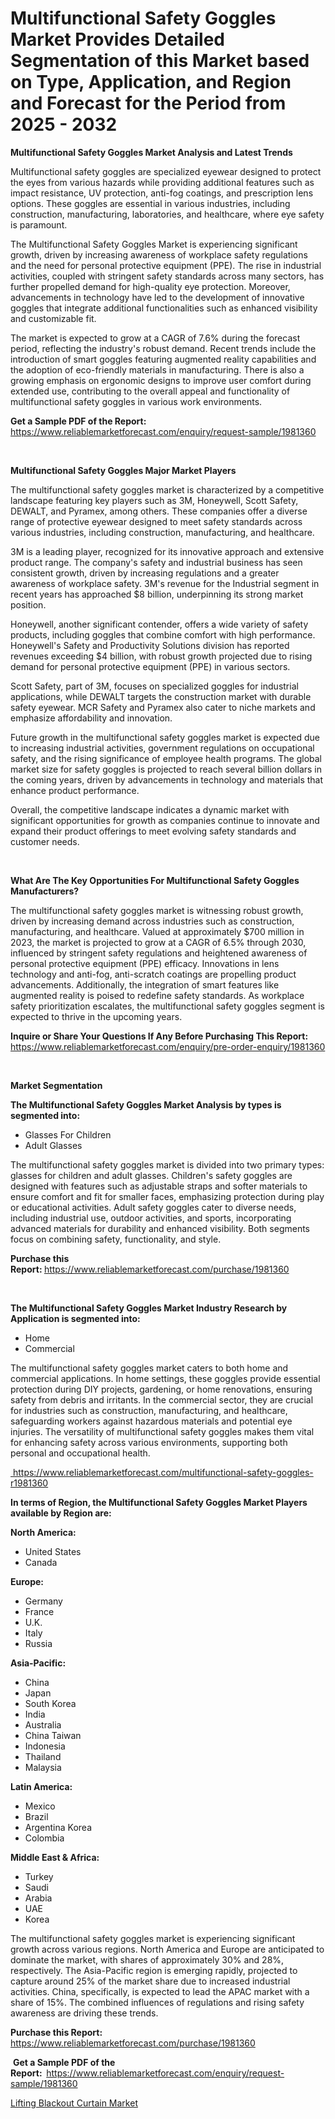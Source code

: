 <p><h1>Multifunctional Safety Goggles Market Provides Detailed Segmentation of this Market based on Type, Application, and Region and Forecast for the Period from 2025 - 2032</h1></p><p><strong>Multifunctional Safety Goggles Market Analysis and Latest Trends</strong></p>
<p><p>Multifunctional safety goggles are specialized eyewear designed to protect the eyes from various hazards while providing additional features such as impact resistance, UV protection, anti-fog coatings, and prescription lens options. These goggles are essential in various industries, including construction, manufacturing, laboratories, and healthcare, where eye safety is paramount.</p><p>The Multifunctional Safety Goggles Market is experiencing significant growth, driven by increasing awareness of workplace safety regulations and the need for personal protective equipment (PPE). The rise in industrial activities, coupled with stringent safety standards across many sectors, has further propelled demand for high-quality eye protection. Moreover, advancements in technology have led to the development of innovative goggles that integrate additional functionalities such as enhanced visibility and customizable fit.</p><p>The market is expected to grow at a CAGR of 7.6% during the forecast period, reflecting the industry's robust demand. Recent trends include the introduction of smart goggles featuring augmented reality capabilities and the adoption of eco-friendly materials in manufacturing. There is also a growing emphasis on ergonomic designs to improve user comfort during extended use, contributing to the overall appeal and functionality of multifunctional safety goggles in various work environments.</p></p>
<p><strong>Get a Sample PDF of the Report:&nbsp;</strong> <a href="https://www.reliablemarketforecast.com/enquiry/request-sample/1981360?utm_campaign=1110&utm_medium=2&utm_source=Github&utm_content=ia&utm_term=10022025&utm_id=multifunctional-safety-goggles">https://www.reliablemarketforecast.com/enquiry/request-sample/1981360</a></p>
<p>&nbsp;</p>
<p><strong>Multifunctional Safety Goggles Major Market Players</strong></p>
<p><p>The multifunctional safety goggles market is characterized by a competitive landscape featuring key players such as 3M, Honeywell, Scott Safety, DEWALT, and Pyramex, among others. These companies offer a diverse range of protective eyewear designed to meet safety standards across various industries, including construction, manufacturing, and healthcare.</p><p>3M is a leading player, recognized for its innovative approach and extensive product range. The company's safety and industrial business has seen consistent growth, driven by increasing regulations and a greater awareness of workplace safety. 3M's revenue for the Industrial segment in recent years has approached $8 billion, underpinning its strong market position.</p><p>Honeywell, another significant contender, offers a wide variety of safety products, including goggles that combine comfort with high performance. Honeywell's Safety and Productivity Solutions division has reported revenues exceeding $4 billion, with robust growth projected due to rising demand for personal protective equipment (PPE) in various sectors.</p><p>Scott Safety, part of 3M, focuses on specialized goggles for industrial applications, while DEWALT targets the construction market with durable safety eyewear. MCR Safety and Pyramex also cater to niche markets and emphasize affordability and innovation.</p><p>Future growth in the multifunctional safety goggles market is expected due to increasing industrial activities, government regulations on occupational safety, and the rising significance of employee health programs. The global market size for safety goggles is projected to reach several billion dollars in the coming years, driven by advancements in technology and materials that enhance product performance.</p><p>Overall, the competitive landscape indicates a dynamic market with significant opportunities for growth as companies continue to innovate and expand their product offerings to meet evolving safety standards and customer needs.</p></p>
<p>&nbsp;</p>
<p><strong>What Are The Key Opportunities For Multifunctional Safety Goggles Manufacturers?</strong></p>
<p><p>The multifunctional safety goggles market is witnessing robust growth, driven by increasing demand across industries such as construction, manufacturing, and healthcare. Valued at approximately $700 million in 2023, the market is projected to grow at a CAGR of 6.5% through 2030, influenced by stringent safety regulations and heightened awareness of personal protective equipment (PPE) efficacy. Innovations in lens technology and anti-fog, anti-scratch coatings are propelling product advancements. Additionally, the integration of smart features like augmented reality is poised to redefine safety standards. As workplace safety prioritization escalates, the multifunctional safety goggles segment is expected to thrive in the upcoming years.</p></p>
<p><strong>Inquire or Share Your Questions If Any Before Purchasing This Report:</strong> <a href="https://www.reliablemarketforecast.com/enquiry/pre-order-enquiry/1981360?utm_campaign=1110&utm_medium=2&utm_source=Github&utm_content=ia&utm_term=10022025&utm_id=multifunctional-safety-goggles">https://www.reliablemarketforecast.com/enquiry/pre-order-enquiry/1981360</a></p>
<p>&nbsp;</p>
<p><strong>Market Segmentation</strong></p>
<p><strong>The Multifunctional Safety Goggles Market Analysis by types is segmented into:</strong></p>
<p><ul><li>Glasses For Children</li><li>Adult Glasses</li></ul></p>
<p><p>The multifunctional safety goggles market is divided into two primary types: glasses for children and adult glasses. Children's safety goggles are designed with features such as adjustable straps and softer materials to ensure comfort and fit for smaller faces, emphasizing protection during play or educational activities. Adult safety goggles cater to diverse needs, including industrial use, outdoor activities, and sports, incorporating advanced materials for durability and enhanced visibility. Both segments focus on combining safety, functionality, and style.</p></p>
<p><strong>Purchase this Report:&nbsp;</strong><a href="https://www.reliablemarketforecast.com/purchase/1981360?utm_campaign=1110&utm_medium=2&utm_source=Github&utm_content=ia&utm_term=10022025&utm_id=multifunctional-safety-goggles">https://www.reliablemarketforecast.com/purchase/1981360</a></p>
<p>&nbsp;</p>
<p><strong>The Multifunctional Safety Goggles Market Industry Research by Application is segmented into:</strong></p>
<p><ul><li>Home</li><li>Commercial</li></ul></p>
<p><p>The multifunctional safety goggles market caters to both home and commercial applications. In home settings, these goggles provide essential protection during DIY projects, gardening, or home renovations, ensuring safety from debris and irritants. In the commercial sector, they are crucial for industries such as construction, manufacturing, and healthcare, safeguarding workers against hazardous materials and potential eye injuries. The versatility of multifunctional safety goggles makes them vital for enhancing safety across various environments, supporting both personal and occupational health.</p></p>
<p><a href="https://www.reliablemarketforecast.com/multifunctional-safety-goggles-r1981360?utm_campaign=1110&utm_medium=2&utm_source=Github&utm_content=ia&utm_term=10022025&utm_id=multifunctional-safety-goggles">&nbsp;https://www.reliablemarketforecast.com/multifunctional-safety-goggles-r1981360</a></p>
<p><strong>In terms of Region, the Multifunctional Safety Goggles Market Players available by Region are:</strong></p>
<p>
    <p> <strong> North America: </strong>
        <ul>
            <li>United States</li>
            <li>Canada</li>
        </ul>
        </p> 
    <p> <strong> Europe: </strong>
        <ul>
            <li>Germany</li>
            <li>France</li>
            <li>U.K.</li>
            <li>Italy</li>
            <li>Russia</li>
        </ul>
        </p> 
    <p> <strong> Asia-Pacific: </strong>
        <ul>
            <li>China</li>
            <li>Japan</li>
            <li>South Korea</li>
            <li>India</li>
            <li>Australia</li>
            <li>China Taiwan</li>
            <li>Indonesia</li>
            <li>Thailand</li>
            <li>Malaysia</li>
        </ul>
        </p> 
    <p> <strong> Latin America: </strong>
        <ul>
            <li>Mexico</li>
            <li>Brazil</li>
            <li>Argentina Korea</li>
            <li>Colombia</li>
        </ul>
        </p> 
    <p> <strong> Middle East & Africa: </strong>
        <ul>
            <li>Turkey</li>
            <li>Saudi</li>
            <li>Arabia</li>
            <li>UAE</li>
            <li>Korea</li>
        </ul>
    </p>
    </p>
<p><p>The multifunctional safety goggles market is experiencing significant growth across various regions. North America and Europe are anticipated to dominate the market, with shares of approximately 30% and 28%, respectively. The Asia-Pacific region is emerging rapidly, projected to capture around 25% of the market share due to increased industrial activities. China, specifically, is expected to lead the APAC market with a share of 15%. The combined influences of regulations and rising safety awareness are driving these trends.</p></p>
<p><strong>Purchase this Report: </strong><a href="https://www.reliablemarketforecast.com/purchase/1981360?utm_campaign=1110&utm_medium=2&utm_source=Github&utm_content=ia&utm_term=10022025&utm_id=multifunctional-safety-goggles">https://www.reliablemarketforecast.com/purchase/1981360</a></p>
<p>&nbsp;<strong>Get a Sample PDF of the Report:&nbsp;&nbsp;</strong><a href="https://www.reliablemarketforecast.com/enquiry/request-sample/1981360?utm_campaign=1110&utm_medium=2&utm_source=Github&utm_content=ia&utm_term=10022025&utm_id=multifunctional-safety-goggles">https://www.reliablemarketforecast.com/enquiry/request-sample/1981360</a></p>
<p><strong></strong></p>
<p><p><a href="https://github.com/WillieWoodard/Market-Research-Report-List-7/blob/main/lifting-blackout-curtain-market.md?utm_campaign=1110&utm_medium=2&utm_source=Github&utm_content=ia&utm_term=10022025&utm_id=multifunctional-safety-goggles">Lifting Blackout Curtain Market</a></p></p>